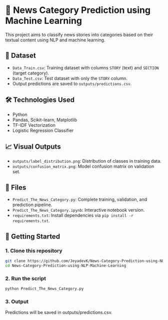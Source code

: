 # 📰 News Category Prediction using Machine Learning

This project aims to classify news stories into categories based on their textual content using NLP and machine learning.

## 📁 Dataset
- `Data_Train.csv`: Training dataset with columns `STORY` (text) and `SECTION` (target category).
- `Data_Test.csv`: Test dataset with only the `STORY` column.
- Output predictions are saved to `outputs/predictions.csv`.

## 🛠️ Technologies Used
- Python
- Pandas, Scikit-learn, Matplotlib
- TF-IDF Vectorization
- Logistic Regression Classifier

## 📈 Visual Outputs
- `outputs/label_distribution.png`: Distribution of classes in training data.
- `outputs/confusion_matrix.png`: Model confusion matrix on validation set.

## 📂 Files
- `Predict_The_News_Category.py`: Complete training, validation, and prediction pipeline.
- `Predict_The_News_Category.ipynb`: Interactive notebook version.
- `requirements.txt`: Install dependencies via `pip install -r requirements.txt`.

## 🚀 Getting Started

### 1. Clone this repository
```bash
git clone https://github.com/JeyadevK/News-Category-Prediction-using-NLP-Machine-Learning
cd News-Category-Prediction-using-NLP-Machine-Learning
```

### 2. Run the script
```bash
python Predict_The_News_Category.py
```

### 3. Output
Predictions will be saved in outputs/predictions.csv.
